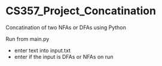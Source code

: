 # CS357_Project_Concatination
Concatination of two NFAs or DFAs using Python

Run from main.py
  - enter text into input.txt
  - enter if the input is DFAs or NFAs on run
